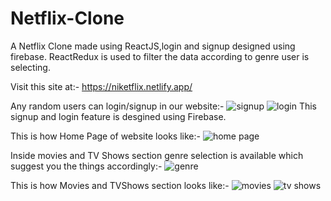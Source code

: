 # Netflix-Clone
A Netflix Clone made using ReactJS,login and signup designed using firebase.
ReactRedux is used to filter the data according to genre user is selecting.


Visit this site at:- https://niketflix.netlify.app/

Any random users can login/signup in our website:-
![signup](https://github.com/NC0312/Netflix-Clone/assets/104648509/43ff233b-9462-4847-a1ec-d75ca5840de4)
![login](https://github.com/NC0312/Netflix-Clone/assets/104648509/770b57f7-529e-4db4-a4aa-5df5fdd3f41a)
This signup and login feature is desgined using Firebase.


This is how Home Page of website looks like:-
![home page](https://github.com/NC0312/Netflix-Clone/assets/104648509/4719b16e-19b3-45d9-999d-04bcf3837afc)


Inside movies and TV Shows section genre selection is available which suggest you the things accordingly:-
![genre](https://github.com/NC0312/Netflix-Clone/assets/104648509/47b3cf19-176c-4c7b-b9e5-3d7755e04124)


This is how Movies and TVShows section looks like:-
![movies](https://github.com/NC0312/Netflix-Clone/assets/104648509/4d13fb08-8d46-4438-a9b4-6bc0d6bc1d2e)
![tv shows](https://github.com/NC0312/Netflix-Clone/assets/104648509/1bb4a3b5-504b-4095-b9f0-bbbc5c2d846e)





